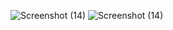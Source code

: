 ![Screenshot (14)](https://github.com/user-attachments/assets/64bd0164-0372-4107-9771-8b73126d2324)
![Screenshot (14)](https://github.com/user-attachments/assets/e5c0e59f-887e-499d-ba7e-d2851a890e65)
